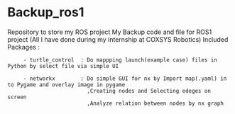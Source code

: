 # Backup_ros1
Repository to store my ROS project 
My Backup code and file for ROS1 project (All I have done during my internship at COXSYS Robotics)
Included Packages :

         - turtle_control  : Do mappping launch(example case) files in Python by select file via simple UI
                    
         - networkx        : Do simple GUI for nx by Import map(.yaml) in to Pygame and overlay image in pygame
                             ,Creating nodes and Selecting edeges on screen
                             ,Analyze relation between nodes by nx graph
                    
